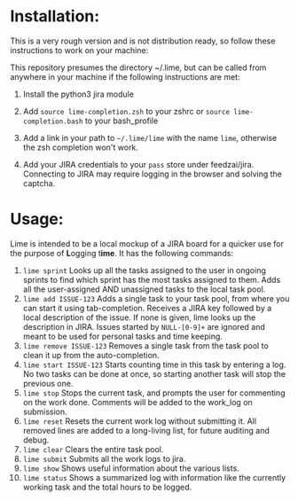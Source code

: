# Installation:

This is a very rough version and is not distribution ready, so follow these instructions to work on your machine:

This repository presumes the directory ~/.lime, but can be called from anywhere in your machine if the following
instructions are met:

1. Install the python3 jira module

1. Add `source lime-completion.zsh` to your zshrc or `source lime-completion.bash` to your bash_profile

1. Add a link in your path to `~/.lime/lime` with the name `lime`, otherwise the zsh completion won't work.

1. Add your JIRA credentials to your `pass` store under feedzai/jira. Connecting to JIRA may require logging in the browser and solving the captcha.

# Usage:

Lime is intended to be a local mockup of a JIRA board for a quicker use for the purpose of **L**ogging t**ime**. It has the following commands:

1. `lime sprint` Looks up all the tasks assigned to the user in ongoing sprints to find which sprint has the most tasks assigned to them. Adds all the user-assigned AND unassigned tasks to the local task pool.
1. `lime add ISSUE-123` Adds a single task to your task pool, from where you can start it using tab-completion. Receives a JIRA key followed by a local description of the issue. If none is given, lime looks up the description in JIRA. Issues started by `NULL-[0-9]+` are ignored and meant to be used for personal tasks and time keeping.
1. `lime remove ISSUE-123` Removes a single task from the task pool to clean it up from the auto-completion.
1. `lime start ISSUE-123` Starts counting time in this task by entering a log. No two tasks can be done at once, so starting another task will stop the previous one.
1. `lime stop` Stops the current task, and prompts the user for commenting on the work done. Comments will be added to the work_log on submission.
1. `lime reset` Resets the current work log without submitting it. All removed lines are added to a long-living list, for future auditing and debug.
1. `lime clear` Clears the entire task pool.
1. `lime submit` Submits all the work logs to jira.
1. `lime show` Shows useful information about the various lists.
1. `lime status` Shows a summarized log with information like the currently working task and the total hours to be logged.
